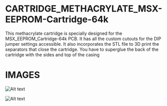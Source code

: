 # CARTRIDGE_METHACRYLATE_MSX-EEPROM-Cartridge-64k

This methacrylate cartridge is specially designed for the MSX_EEPROM_Cartridge-64k PCB. It has all the custom cutouts for the DIP jumper settings accessible. It also incorporates the STL file to 3D print the separators that close the cartridge. You have to superglue the back of the cartridge with the sides and top of the casing

# IMAGES

![Alt text](https://github.com/capsule5000/CARTRIDGE_METHACRYLATE_MSX-EEPROM-Cartridge-64k/blob/main/Images/front_msx_eeprom_cartridge.png)

![Alt text](https://github.com/capsule5000/CARTRIDGE_METHACRYLATE_MSX-EEPROM-Cartridge-64k/blob/main/Images/rear_msx_eeprom_cartridge.png)
